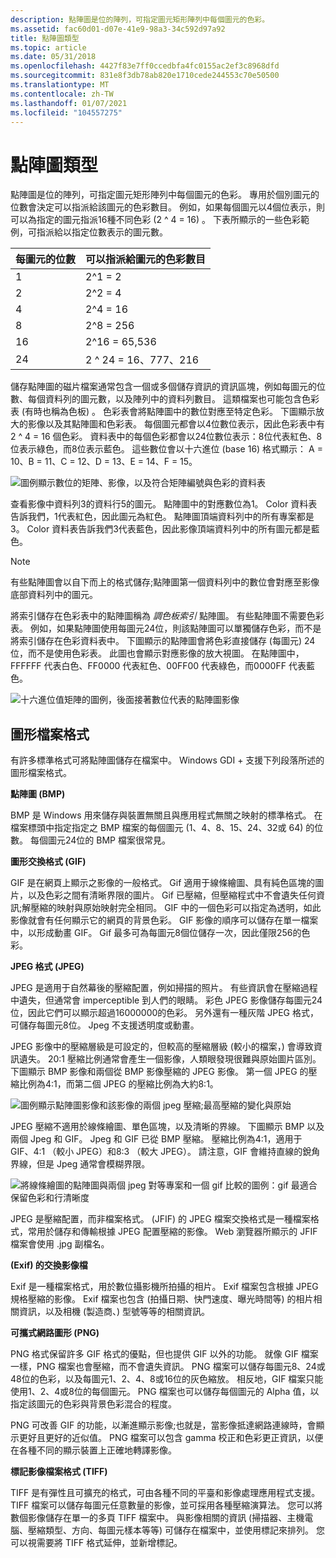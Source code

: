 ```yaml
---
description: 點陣圖是位的陣列，可指定圖元矩形陣列中每個圖元的色彩。
ms.assetid: fac60d01-d07e-41e9-98a3-34c592d97a92
title: 點陣圖類型
ms.topic: article
ms.date: 05/31/2018
ms.openlocfilehash: 4427f83e7ff0ccedbfa4fc0155ac2ef3c8968dfd
ms.sourcegitcommit: 831e8f3db78ab820e1710cede244553c70e50500
ms.translationtype: MT
ms.contentlocale: zh-TW
ms.lasthandoff: 01/07/2021
ms.locfileid: "104557275"
---
```

# <a name="types-of-bitmaps"></a>點陣圖類型

點陣圖是位的陣列，可指定圖元矩形陣列中每個圖元的色彩。 專用於個別圖元的位數會決定可以指派給該圖元的色彩數目。 例如，如果每個圖元以4個位表示，則可以為指定的圖元指派16種不同色彩 (2 ^ 4 = 16) 。 下表所顯示的一些色彩範例，可指派給以指定位數表示的圖元數。



| 每圖元的位數 | 可以指派給圖元的色彩數目 |
|----------------|--------------------------------------------------|
| 1              | 2^1 = 2                                          |
| 2              | 2^2 = 4                                          |
| 4              | 2^4 = 16                                         |
| 8              | 2^8 = 256                                        |
| 16             | 2^16 = 65,536                                    |
| 24             | 2 ^ 24 = 16、777、216                              |



 

儲存點陣圖的磁片檔案通常包含一個或多個儲存資訊的資訊區塊，例如每圖元的位數、每個資料列的圖元數，以及陣列中的資料列數目。 這類檔案也可能包含色彩表 (有時也稱為色板) 。 色彩表會將點陣圖中的數位對應至特定色彩。 下圖顯示放大的影像以及其點陣圖和色彩表。 每個圖元都會以4位數位表示，因此色彩表中有 2 ^ 4 = 16 個色彩。 資料表中的每個色彩都會以24位數位表示：8位代表紅色、8位表示綠色，而8位表示藍色。 這些數位會以十六進位 (base 16) 格式顯示： A = 10、B = 11、C = 12、D = 13、E = 14、F = 15。

![圖例顯示數位的矩陣、影像，以及符合矩陣編號與色彩的資料表](images/aboutgdip03-art01.png)

查看影像中資料列3的資料行5的圖元。 點陣圖中的對應數位為1。 Color 資料表告訴我們，1代表紅色，因此圖元為紅色。 點陣圖頂端資料列中的所有專案都是3。 Color 資料表告訴我們3代表藍色，因此影像頂端資料列中的所有圖元都是藍色。

> [!Note]  
> 有些點陣圖會以自下而上的格式儲存;點陣圖第一個資料列中的數位會對應至影像底部資料列中的圖元。

 

將索引儲存在色彩表中的點陣圖稱為 *調色板索引* 點陣圖。 有些點陣圖不需要色彩表。 例如，如果點陣圖使用每圖元24位，則該點陣圖可以單獨儲存色彩，而不是將索引儲存在色彩資料表中。 下圖顯示的點陣圖會將色彩直接儲存 (每圖元) 24 位，而不是使用色彩表。 此圖也會顯示對應影像的放大視圖。 在點陣圖中，FFFFFF 代表白色、FF0000 代表紅色、00FF00 代表綠色，而0000FF 代表藍色。

![十六進位值矩陣的圖例，後面接著數位代表的點陣圖影像](images/aboutgdip03-art02.png)

 

## <a name="graphics-file-formats"></a>圖形檔案格式

有許多標準格式可將點陣圖儲存在檔案中。 Windows GDI + 支援下列段落所述的圖形檔案格式。

**點陣圖 (BMP)**

BMP 是 Windows 用來儲存與裝置無關且與應用程式無關之映射的標準格式。 在檔案標頭中指定指定之 BMP 檔案的每個圖元 (1、4、8、15、24、32或 64) 的位數。 每個圖元24位的 BMP 檔案很常見。

**圖形交換格式 (GIF)**

GIF 是在網頁上顯示之影像的一般格式。 Gif 適用于線條繪圖、具有純色區塊的圖片，以及色彩之間有清晰界限的圖片。 Gif 已壓縮，但壓縮程式中不會遺失任何資訊;解壓縮的映射與原始映射完全相同。 GIF 中的一個色彩可以指定為透明，如此影像就會有任何顯示它的網頁的背景色彩。 GIF 影像的順序可以儲存在單一檔案中，以形成動畫 GIF。 Gif 最多可為每圖元8個位儲存一次，因此僅限256的色彩。

**JPEG 格式 (JPEG)**

JPEG 是適用于自然幕後的壓縮配置，例如掃描的照片。 有些資訊會在壓縮過程中遺失，但通常會 imperceptible 到人們的眼睛。 彩色 JPEG 影像儲存每圖元24位，因此它們可以顯示超過16000000的色彩。 另外還有一種灰階 JPEG 格式，可儲存每圖元8位。 Jpeg 不支援透明度或動畫。

JPEG 影像中的壓縮層級是可設定的，但較高的壓縮層級 (較小的檔案，) 會導致資訊遺失。 20:1 壓縮比例通常會產生一個影像，人類眼發現很難與原始圖片區別。 下圖顯示 BMP 影像和兩個從 BMP 影像壓縮的 JPEG 影像。 第一個 JPEG 的壓縮比例為4:1，而第二個 JPEG 的壓縮比例為大約8:1。

![圖例顯示點陣圖影像和該影像的兩個 jpeg 壓縮;最高壓縮的變化與原始](images/aboutgdip03-art03.png)

JPEG 壓縮不適用於線條繪圖、單色區塊，以及清晰的界線。 下圖顯示 BMP 以及兩個 Jpeg 和 GIF。 Jpeg 和 GIF 已從 BMP 壓縮。 壓縮比例為4:1，適用于 GIF、4:1 （較小 JPEG）和8:3 （較大 JPEG）。 請注意，GIF 會維持直線的銳角界線，但是 Jpeg 通常會模糊界限。

![將線條繪圖的點陣圖與兩個 jpeg 對等專案和一個 gif 比較的圖例：gif 最適合保留色彩和行清晰度](images/aboutgdip03-art03a.png)

JPEG 是壓縮配置，而非檔案格式。  (JFIF) 的 JPEG 檔案交換格式是一種檔案格式，常用於儲存和傳輸根據 JPEG 配置壓縮的影像。 Web 瀏覽器所顯示的 JFIF 檔案會使用 .jpg 副檔名。

**(Exif) 的交換影像檔**

Exif 是一種檔案格式，用於數位攝影機所拍攝的相片。 Exif 檔案包含根據 JPEG 規格壓縮的影像。 Exif 檔案也包含 (拍攝日期、快門速度、曝光時間等) 的相片相關資訊，以及相機 (製造商、) 型號等等的相關資訊。

**可攜式網路圖形 (PNG)**

PNG 格式保留許多 GIF 格式的優點，但也提供 GIF 以外的功能。 就像 GIF 檔案一樣，PNG 檔案也會壓縮，而不會遺失資訊。 PNG 檔案可以儲存每圖元8、24或48位的色彩，以及每圖元1、2、4、8或16位的灰色縮放。 相反地，GIF 檔案只能使用1、2、4或8位的每個圖元。 PNG 檔案也可以儲存每個圖元的 Alpha 值，以指定該圖元的色彩與背景色彩混合的程度。

PNG 可改善 GIF 的功能，以漸進顯示影像;也就是，當影像抵達網路連線時，會顯示更好且更好的近似值。 PNG 檔案可以包含 gamma 校正和色彩更正資訊，以便在各種不同的顯示裝置上正確地轉譯影像。

**標記影像檔案格式 (TIFF)**

TIFF 是有彈性且可擴充的格式，可由各種不同的平臺和影像處理應用程式支援。 TIFF 檔案可以儲存每圖元任意數量的影像，並可採用各種壓縮演算法。 您可以將數個影像儲存在單一的多頁 TIFF 檔案中。 與影像相關的資訊 (掃描器、主機電腦、壓縮類型、方向、每圖元樣本等等) 可儲存在檔案中，並使用標記來排列。 您可以視需要將 TIFF 格式延伸，並新增標記。

 

 



